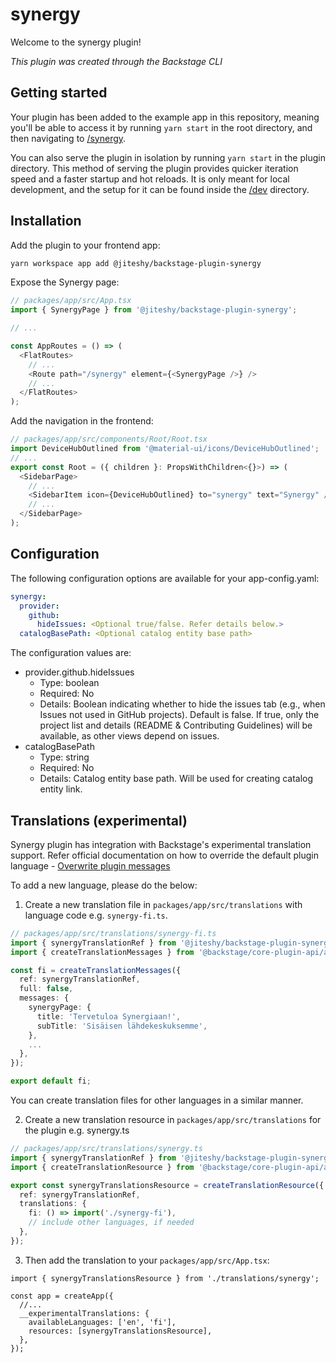 # synergy

Welcome to the synergy plugin!

_This plugin was created through the Backstage CLI_

## Getting started

Your plugin has been added to the example app in this repository, meaning you'll be able to access it by running `yarn start` in the root directory, and then navigating to [/synergy](http://localhost:3000/synergy).

You can also serve the plugin in isolation by running `yarn start` in the plugin directory.
This method of serving the plugin provides quicker iteration speed and a faster startup and hot reloads.
It is only meant for local development, and the setup for it can be found inside the [/dev](./dev) directory.

## Installation

Add the plugin to your frontend app:

```bash
yarn workspace app add @jiteshy/backstage-plugin-synergy
```

Expose the Synergy page:

```ts
// packages/app/src/App.tsx
import { SynergyPage } from '@jiteshy/backstage-plugin-synergy';

// ...

const AppRoutes = () => (
  <FlatRoutes>
    // ...
    <Route path="/synergy" element={<SynergyPage />} />
    // ...
  </FlatRoutes>
);
```

Add the navigation in the frontend:

```ts
// packages/app/src/components/Root/Root.tsx
import DeviceHubOutlined from '@material-ui/icons/DeviceHubOutlined';
// ...
export const Root = ({ children }: PropsWithChildren<{}>) => (
  <SidebarPage>
    // ...
    <SidebarItem icon={DeviceHubOutlined} to="synergy" text="Synergy" />
    // ...
  </SidebarPage>
);
```

## Configuration

The following configuration options are available for your app-config.yaml:

```yaml
synergy:
  provider:
    github:
      hideIssues: <Optional true/false. Refer details below.>
  catalogBasePath: <Optional catalog entity base path>
```

The configuration values are:

- provider.github.hideIssues
  - Type: boolean
  - Required: No
  - Details: Boolean indicating whether to hide the issues tab (e.g., when Issues not used in GitHub projects). Default is false. If true, only the project list and details (README & Contributing Guidelines) will be available, as other views depend on issues.
- catalogBasePath
  - Type: string
  - Required: No
  - Details: Catalog entity base path. Will be used for creating catalog entity link.

## Translations (experimental)

Synergy plugin has integration with Backstage's experimental translation support. Refer official documentation on how to override the default plugin language - [Overwrite plugin messages](https://backstage.io/docs/plugins/internationalization/#for-an-application-developer-overwrite-plugin-messages)

To add a new language, please do the below:

1. Create a new translation file in `packages/app/src/translations` with language code e.g. `synergy-fi.ts`.

```ts
// packages/app/src/translations/synergy-fi.ts
import { synergyTranslationRef } from '@jiteshy/backstage-plugin-synergy';
import { createTranslationMessages } from '@backstage/core-plugin-api/alpha';

const fi = createTranslationMessages({
  ref: synergyTranslationRef,
  full: false,
  messages: {
    synergyPage: {
      title: 'Tervetuloa Synergiaan!',
      subTitle: 'Sisäisen lähdekeskuksemme',
    },
    ...
  },
});

export default fi;
```

You can create translation files for other languages in a similar manner.

2. Create a new translation resource in `packages/app/src/translations` for the plugin e.g. synergy.ts

```ts
// packages/app/src/translations/synergy.ts
import { synergyTranslationRef } from '@jiteshy/backstage-plugin-synergy';
import { createTranslationResource } from '@backstage/core-plugin-api/alpha';

export const synergyTranslationsResource = createTranslationResource({
  ref: synergyTranslationRef,
  translations: {
    fi: () => import('./synergy-fi'),
    // include other languages, if needed
  },
});
```

3. Then add the translation to your `packages/app/src/App.tsx`:

```tsx
import { synergyTranslationsResource } from './translations/synergy';

const app = createApp({
  //...
  __experimentalTranslations: {
    availableLanguages: ['en', 'fi'],
    resources: [synergyTranslationsResource],
  },
});
```
